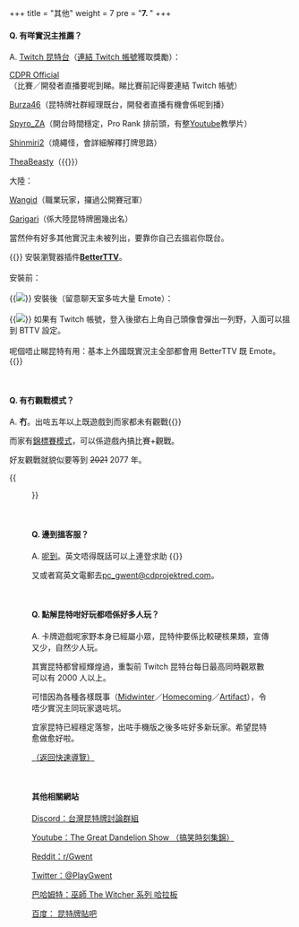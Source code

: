 +++
title = "其他"
weight = 7
pre = "<b>7. </b>"
+++

#### Q. 有咩實況主推薦？

A. [Twitch 昆特台](https://www.twitch.tv/directory/game/Gwent%3A%20The%20Witcher%20Card%20Game)（[連結 Twitch 帳號](https://www.playgwent.com/en/twitch-drops)獲取獎勵）：

[CDPR Official](https://www.twitch.tv/cdprojektred/)（比賽／開發者直播要呢到睇。睇比賽前記得要連結 Twitch 帳號）

[Burza46](https://www.twitch.tv/burza46/)（昆特牌社群經理既台，開發者直播有機會係呢到播）

[Spyro_ZA](https://www.twitch.tv/spyro_za/)（開台時間穩定，Pro Rank 排前頭，有整[Youtube](https://www.youtube.com/channel/UCL3pNEgCMctHbqHHr2Ceq3A)教學片）

[Shinmiri2](https://www.twitch.tv/shinmiri2/)（燒繩怪，會詳細解釋打牌思路）

[TheaBeasty](https://www.twitch.tv/theabeasty)（{{<class name="MO" text="（ ͡° ͜ʖ ͡°）">}}）

大陸：

[Wangid](https://www.huya.com/wangid)（職業玩家，攞過公開賽冠軍）

[Garigari](https://www.douyu.com/985317)（係大陸昆特牌圈幾出名）

當然仲有好多其他實況主未被列出，要靠你自己去搵岩你既台。

{{<expand title="（PC Only）Twitch台改善觀看體驗">}}
安裝瀏覽器插件<a href="https://betterttv.com/" style="font-weight: bold; display: initial;">BetterTTV</a>。
<br/><br/>
安裝前：
<br/><br/>
{{<img width=auto height=auto src="images/bttvBefore.jpg" style="margin: unset;">}}
安裝後（留意聊天室多咗大量 Emote）：
<br/><br/>
{{<img width=auto height=auto src="images/bttvAfter.jpg" style="margin: unset;">}}
如果有 Twitch 帳號，登入後撳右上角自己頭像會彈出一列野，入面可以搵到 BTTV 設定。
<br/><br/>
呢個唔止睇昆特有用：基本上外國既實況主全部都會用 BetterTTV 既 Emote。
{{</expand>}}

&nbsp;

#### Q. 有冇觀戰模式？

A. **冇**。出咗五年以上既遊戲到而家都未有觀戰{{<gif src="images/sosad.gif">}}

而家有[錦標賽模式](https://tournaments.playgwent.com/about)，可以係遊戲內搞比賽+觀戰。

好友觀戰就貌似要等到 ~~2021~~ 2077 年。

{{<figure src="/images/2077.jpg" attr="Remember me?">}}

&nbsp;

#### Q. 邊到搵客服？

A. [呢到](https://support.cdprojektred.com/en/gwent/pc)。英文唔得既話可以上連登求助 {{<gif src="images/sosad.gif">}}

又或者寫英文電郵去[pc_gwent@cdprojektred.com](mailto:pc_gwent@cdprojektred.com)。

&nbsp;

#### Q. 點解昆特咁好玩都唔係好多人玩？

A. 卡牌遊戲呢家野本身已經屬小眾，昆特仲要係比較硬核果類，宣傳又少，自然少人玩。

其實昆特都曾經輝煌過，重製前 Twitch 昆特台每日最高同時觀眾數可以有 2000 人以上。

可惜因為各種各樣既事（[Midwinter](https://youtu.be/pUyVbMKotUY)／[Homecoming](https://tieba.baidu.com/p/6330985924)／[Artifact](https://store.steampowered.com/app/583950/Artifact/)），令唔少實況主同玩家退咗坑。

宜家昆特已經穩定落黎，出咗手機版之後多咗好多新玩家。希望昆特愈做愈好啦。

[（返回快速導覽）](../#quicknav)

&nbsp;

#### 其他相關網站

[Discord：台灣昆特牌討論群組](https://discord.gg/QZBDB8n)

[Youtube：The Great Dandelion Show （搞笑時刻集錦）](https://www.youtube.com/channel/UCjkcfCDhJlzw_jazRjkAaTQ)

[Reddit：r/Gwent](https://www.reddit.com/r/gwent/)

[Twitter：@PlayGwent](https://twitter.com/PlayGwent)

[巴哈姆特：巫師 The Witcher 系列 哈拉板](https://forum.gamer.com.tw/B.php?bsn=7364)

[百度： 昆特牌貼吧](https://tieba.baidu.com/f?kw=昆特牌)

